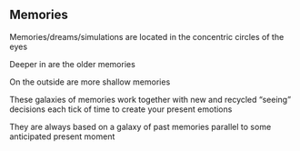 ## Memories 

Memories/dreams/simulations are located in the concentric circles of the eyes 

Deeper in are the older memories 

On the outside are more shallow memories 

These galaxies of memories work together with new and recycled “seeing” decisions each tick of time to create your present emotions 

They are always based on a galaxy of past memories parallel to some anticipated present moment 